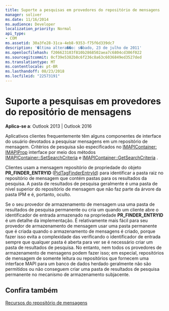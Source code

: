 ```yaml
---
title: Suporte a pesquisas em provedores do repositório de mensagens
manager: soliver
ms.date: 11/16/2014
ms.audience: Developer
localization_priority: Normal
api_type:
- COM
ms.assetid: 30a3fe28-31ca-4eb8-9353-f75f6d339dc7
description: '�ltima altera��o: s�bado, 23 de julho de 2011'
ms.openlocfilehash: f206623103f810b2868502aea7c6804cd306f022
ms.sourcegitcommit: 0cf39e5382b8c6f236c8a63c6036849ed3527ded
ms.translationtype: MT
ms.contentlocale: pt-BR
ms.lasthandoff: 08/23/2018
ms.locfileid: "22573191"
---
```

# <a name="supporting-searches-in-message-store-providers"></a>Suporte a pesquisas em provedores do repositório de mensagens

  
  
**Aplica-se a**: Outlook 2013 | Outlook 2016 
  
Aplicativos clientes frequentemente têm alguns componentes de interface do usuário devotados a pesquisar mensagens em um repositório de mensagem. Critérios de pesquisa são especificados no [IMAPIContainer: IMAPIProp](imapicontainerimapiprop.md) interface por meio dos métodos [IMAPIContainer::SetSearchCriteria](imapicontainer-setsearchcriteria.md) e [IMAPIContainer::GetSearchCriteria](imapicontainer-getsearchcriteria.md) . 
  
Clientes usam a mensagem repositório de propriedade do objeto **PR_FINDER_ENTRYID** ([PidTagFinderEntryId](pidtagfinderentryid-canonical-property.md)) para identificar a pasta raiz no repositório de mensagem que contém pastas para os resultados da pesquisa. A pasta de resultados de pesquisa geralmente é uma pasta de nível superior do repositório de mensagem que não faz parte da árvore da pasta IPM e é, portanto, oculto.
  
Se o seu provedor de armazenamento de mensagem usa uma pasta de resultados de pesquisa permanente ou cria um quando um cliente abre o identificador de entrada armazenado na propriedade **PR_FINDER_ENTRYID** é um detalhe da implementação. É relativamente mais fácil para seu provedor de armazenamento de mensagem usar uma pasta permanente que é criada quando o armazenamento de mensagens é criado, porque fazer isso evita a complexidade das verificando o identificador de entrada sempre que qualquer pasta é aberta para ver se é necessário criar um pasta de resultados de pesquisa. No entanto, nem todos os provedores de armazenamento de mensagens podem fazer isso; em especial, repositórios de mensagem de somente leitura ou repositórios que fornecem uma interface MAPI para um banco de dados herdado geralmente não são permitidos ou não conseguem criar uma pasta de resultados de pesquisa permanente no mecanismo de armazenamento subjacente. 
  
## <a name="see-also"></a>Confira também



[Recursos do repositório de mensagens](message-store-features.md)

